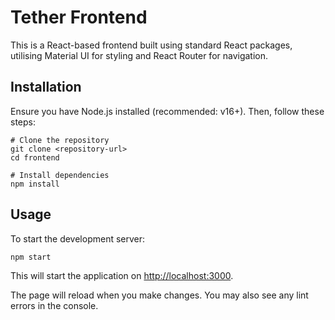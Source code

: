 # Tether Frontend

This is a React-based frontend built using standard React packages, utilising Material UI for styling and React Router for navigation.

## Installation

Ensure you have Node.js installed (recommended: v16+). Then, follow these steps:

```
# Clone the repository
git clone <repository-url>
cd frontend

# Install dependencies
npm install
```

## Usage

To start the development server:
```
npm start
```

This will start the application on [http://localhost:3000](http://localhost:3000).

The page will reload when you make changes. You may also see any lint errors in the console.
